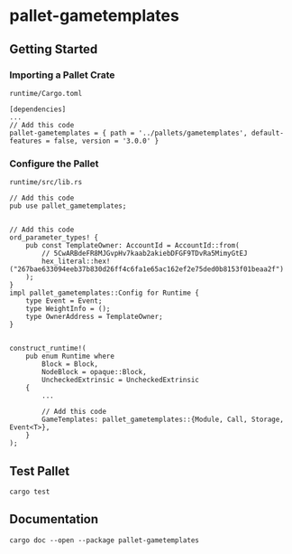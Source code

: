 # pallet-gametemplates

## Getting Started

### Importing a Pallet Crate

`runtime/Cargo.toml`

```
[dependencies]
...
// Add this code
pallet-gametemplates = { path = '../pallets/gametemplates', default-features = false, version = '3.0.0' }
```

### Configure the Pallet

`runtime/src/lib.rs`

```
// Add this code
pub use pallet_gametemplates;


// Add this code
ord_parameter_types! {
    pub const TemplateOwner: AccountId = AccountId::from(
        // 5CwARBdeFR8MJGvpHv7kaab2akiebDFGF9TDvRa5MimyGtEJ
        hex_literal::hex!("267bae633094eeb37b830d26ff4c6fa1e65ac162ef2e75ded0b8153f01beaa2f")
    );
}
impl pallet_gametemplates::Config for Runtime {
    type Event = Event;
    type WeightInfo = ();
    type OwnerAddress = TemplateOwner;
}


construct_runtime!(
	pub enum Runtime where
		Block = Block,
		NodeBlock = opaque::Block,
		UncheckedExtrinsic = UncheckedExtrinsic
	{
        ...
        
        // Add this code
        GameTemplates: pallet_gametemplates::{Module, Call, Storage, Event<T>},
	}
);
```

## Test Pallet

```
cargo test
```

## Documentation

```
cargo doc --open --package pallet-gametemplates
```